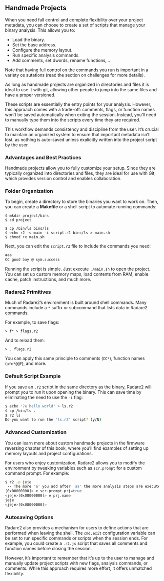 ## Handmade Projects

When you need full control and complete flexibility over your project metadata, you can choose to create a set of scripts that manage your binary analysis. This allows you to:

* Load the binary.
* Set the base address.
* Configure the memory layout.
* Run specific analysis commands.
* Add comments, set dwords, rename functions, ..

Note that having full control on the commands you run is important in a variety os sutations (read the section on challenges for more details).

As long as handmade projects are organized in directories and files it is ideal to use it with git, allowing other people to jump into the same files and have a proper versioned.

These scripts are essentially the entry points for your analysis. However, this approach comes with a trade-off: comments, flags, or function names won’t be saved automatically when exiting the session. Instead, you’ll need to manually type them into the scripts every time they are required.

This workflow demands consistency and discipline from the user. It’s crucial to maintain an organized system to ensure that important metadata isn’t lost, as nothing is auto-saved unless explicitly written into the project script by the user.

### Advantages and Best Practices

Handmade projects allow you to fully customize your setup. Since they are typically organized into directories and files, they are ideal for use with Git, which provides version control and enables collaboration.

### Folder Organization

To begin, create a directory to store the binaries you want to work on. Then, you can create a **Makefile** or a shell script to automate running commands:

```console
$ mkdir project/bins
$ cd project

$ cp /bin/ls bins/ls
$ echo r2 -s main -i script.r2 bins/ls > main.sh
$ chmod +x main.sh
```

Next, you can edit the `script.r2` file to include the commands you need:

```bash
aaa
CC good boy @ sym.success
```

Running the script is simple. Just execute `./main.sh` to open the project. You can set up custom memory maps, load contents from RAM, enable cache, patch instructions, and much more.

### Radare2 Primitives

Much of Radare2’s environment is built around shell commands. Many commands include a `*` suffix or subcommand that lists data in Radare2 commands.

For example, to save flags:

```console
> f* > flags.r2
```

And to reload them:

```console
> . flags.r2
```

You can apply this same principle to comments (`CC*`), function names (`afn*@@F`), and more.

### Default Script Example

If you save an `.r2` script in the same directory as the binary, Radare2 will prompt you to run it upon opening the binary. This can save time by eliminating the need to use the `-i` flag:

```bash
$ echo '?e hello world' > ls.r2
$ cp /bin/ls .
$ r2 ls
Do you want to run the 'ls.r2' script? (y/N)
```

### Advanced Customization

You can learn more about custom handmade projects in the firmware reversing chapter of this book, where you’ll find examples of setting up memory layouts and project configurations.

For users who enjoy customization, Radare2 allows you to modify the environment by tweaking variables such as `scr.prompt` for a custom command prompt. For example:

```bash
$ r2 -p jeje
 -- The more 'a' you add after 'aa' the more analysis steps are executed.
[0x00000000]> e scr.prompt.prj=true
<jeje>[0x00000000]> e prj.name
jeje
<jeje>[0x00000000]>
```

### Autosaving Options

Radare2 also provides a mechanism for users to define actions that are performed when leaving the shell. The `cmd.exit` configuration variable can be set to run specific commands or scripts when the session ends. For example, you could create a `.r2.js` script that saves all comments and function names before closing the session.

However, it’s important to remember that it’s up to the user to manage and manually update project scripts with new flags, analysis commands, or comments. While this approach requires more effort, it offers unmatched flexibility.
